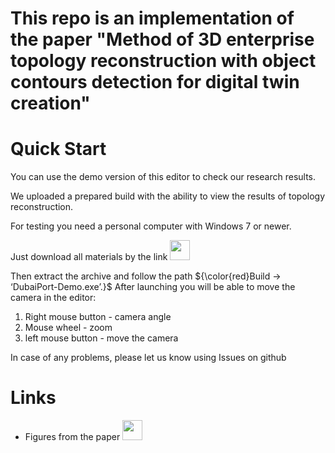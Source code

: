 # This repo is an implementation of the paper "Method of 3D enterprise topology reconstruction with object contours detection for digital twin creation"

# Quick Start
You can use the demo version of this editor to check our research results.

We uploaded a prepared build with the ability to view the results of topology reconstruction. 

For testing you need a personal computer with Windows 7 or newer.

Just download all materials by the link <a href="https://drive.google.com/file/d/1OXp1AdsDdLcMZoXFxxz-5aOVxLgT7IOp/view?usp=sharing"><img src="https://iili.io/HCNp5Wg.th.png" width="32" height="32"></a>

Then extract the archive and follow the path ${\color{red}Build -> ‘DubaiPort-Demo.exe’.}$ 
After launching you will be able to move the camera in the editor:
1. Right mouse button - camera angle
2. Mouse wheel - zoom
3. left mouse button - move the camera
 
In case of any problems, please let us know using Issues on github

# Links
- Figures from the paper <a href="https://drive.google.com/drive/folders/1cEmHYsmUXvrRpRw4yyFk2qYuDjJnihYV?usp=sharing"><img src="https://iili.io/HCNp5Wg.th.png" width="32" height="32"></a>
